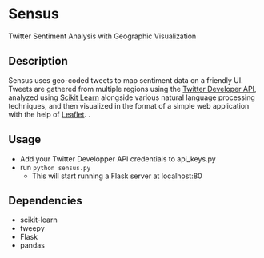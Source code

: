 # Sensus
Twitter Sentiment Analysis with Geographic Visualization


Description
------------
Sensus uses geo-coded tweets to map sentiment data on a friendly UI. 
Tweets are gathered from multiple regions using the [Twitter Developer API](https://developer.twitter.com/en/docs/tweets/search/overview), analyzed using [Scikit Learn](https://scikit-learn.org/stable/) alongside various natural language processing techniques, and then visualized in the format of a simple web application with the help of [Leaflet](https://leafletjs.com/).
.


Usage
------------
* Add your Twitter Developper API credentials to api_keys.py
* run  `python sensus.py`  
  - This will start running a Flask server at localhost:80
  

Dependencies
------------
* scikit-learn
* tweepy
* Flask
* pandas
